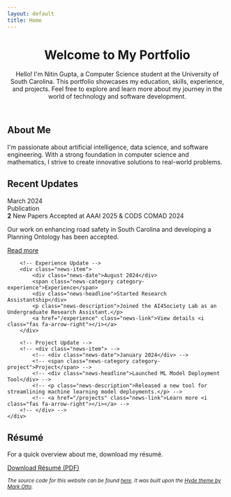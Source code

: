 ```yaml
---
layout: default
title: Home
---
```


<div class="main-content">
  <header class="hero-section">
    <h1 class="hero-title">Welcome to My Portfolio</h1>
    <div class="hero-content">
      <p class="hero-text">
        Hello! I'm Nitin Gupta, a Computer Science student at the University of South Carolina. This portfolio showcases my education, skills, experience, and projects. Feel free to explore and learn more about my journey in the world of technology and software development.
      </p>
    </div>
  </header>

  <section class="about-section">
    <h2 class="section-title">About Me</h2>
    <div class="section-content">
      <p>
        I'm passionate about artificial intelligence, data science, and software engineering. With a strong foundation in computer science and mathematics, I strive to create innovative solutions to real-world problems.
      </p>
    </div>
  </section>

  <div class="news-section">
    <h2 class="news-title">Recent Updates</h2>
    <div class="news-grid">
        <!-- Publication Update -->
        <div class="news-item">
            <div class="news-date">March 2024</div>
            <span class="news-category category-publication">Publication</span>
            <div class="news-headline"><b>2</b> New Papers Accepted at AAAI 2025 & CODS COMAD 2024</div>
            <p class="news-description">Our work on enhancing road safety in South Carolina and developing a Planning Ontology has been accepted.</p>
            <a href="/publications" class="news-link">Read more <i class="fas fa-arrow-right"></i></a>
        </div>

        <!-- Experience Update -->
        <div class="news-item">
            <div class="news-date">August 2024</div>
            <span class="news-category category-experience">Experience</span>
            <div class="news-headline">Started Research Assistantship</div>
            <p class="news-description">Joined the AI4Society Lab as an Undergraduate Research Assistant.</p>
            <a href="/experience" class="news-link">View details <i class="fas fa-arrow-right"></i></a>
        </div>

        <!-- Project Update -->
        <!-- <div class="news-item"> -->
            <!-- <div class="news-date">January 2024</div> -->
            <!-- <span class="news-category category-project">Project</span> -->
            <!-- <div class="news-headline">Launched ML Model Deployment Tool</div> -->
            <!-- <p class="news-description">Released a new tool for streamlining machine learning model deployments.</p> -->
            <!-- <a href="/projects" class="news-link">Learn more <i class="fas fa-arrow-right"></i></a> -->
        <!-- </div> -->
    </div>
  </div>

  <section class="resume-section">
    <h2 class="section-title">Résumé</h2>
    <p>For a quick overview about me, download my résumé.</p>
    <a href="https://g-nitin.github.io/portfolio/assets/Nitin_Gupta_Résumé.pdf" class="resume-btn">
      <i class="fas fa-file-pdf"></i> Download Résumé (PDF)
    </a>
  </section>

  <footer class="site-footer">
    <p>
      <small><i>The source code for this website can be found 
        <a href="https://github.com/g-nitin/portfolio" target="_blank">here</a>. It was built upon the 
        <a href="https://github.com/poole/hyde" target="_blank">Hyde theme by Mark Otto</a>.
      </i></small>
    </p>
  </footer>
</div>